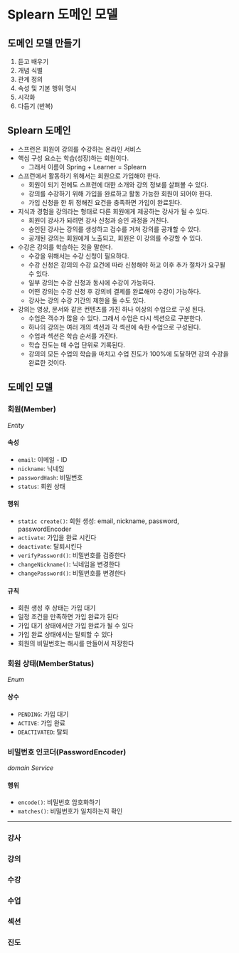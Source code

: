 # Splearn 도메인 모델

## 도메인 모델 만들기
1. 듣고 배우기
2. 개념 식별
3. 관계 정의
4. 속성 및 기본 행위 명시
5. 시각화
6. 다듬기 (반복)

## Splearn 도메인
- 스프런은 회원이 강의를 수강하는 온라인 서비스
- 핵심 구성 요소는 학습(성장)하는 회원이다.
  - 그래서 이름이 Spring + Learner = Splearn
- 스프런에서 활동하기 위해서는 회원으로 가입해야 한다.
  - 회원이 되기 전에도 스프런에 대한 소개와 강의 정보를 살펴볼 수 있다.
  - 강의를 수강하기 위해 가입을 완료하고 활동 가능한 회원이 되어야 한다.
  - 가입 신청을 한 뒤 정해진 요건을 충족하면 가입이 완료된다.
- 지식과 경험을 강의라는 형태로 다른 회원에게 제공하는 강사가 될 수 있다.
  - 회원이 강사가 되려면 강사 신청과 승인 과정을 거친다.
  - 승인된 강사는 강의를 생성하고 검수를 거쳐 강의를 공개할 수 있다.
  - 공개된 강의는 회원에게 노출되고, 회원은 이 강의를 수강할 수 있다.
- 수강은 강의를 학습하는 것을 말한다.
  - 수강을 위해서는 수강 신청이 필요하다.
  - 수강 신청은 강의의 수강 요건에 따라 신청해야 하고 이후 추가 절차가 요구될 수 있다.
  - 일부 강의는 수강 신청과 동시에 수강이 가능하다.
  - 어떤 강의는 수강 신청 후 강의비 결제를 완료해야 수강이 가능하다.
  - 강사는 강의 수강 기간의 제한을 둘 수도 있다.
- 강의는 영상, 문서와 같은 컨텐츠를 가진 하나 이상의 수업으로 구성 된다.
  - 수업은 객수가 많을 수 있다. 그래서 수업은 다시 섹션으로 구분한다.
  - 하나의 강의는 여러 개의 섹션과 각 섹션에 속한 수업으로 구성된다.
  - 수업과 섹션은 학습 순서를 가진다.
  - 학습 진도는 매 수업 단위로 기록된다.
  - 강의의 모든 수업의 학습을 마치고 수업 진도가 100%에 도달하면 강의 수강을 완료한 것이다.

## 도메인 모델

### 회원(Member)
_Entity_
#### 속성
- `email`: 이메일 - ID
- `nickname`: 닉네임
- `passwordHash`: 비밀번호
- `status`: 회원 상태
#### 행위
- `static create()`: 회원 생성: email, nickname, password, passwordEncoder
- `activate`: 가입을 완료 시킨다 
- `deactivate`: 탈퇴시킨다 
- `verifyPassword()`: 비밀번호를 검증한다
- `changeNickname()`: 닉네임을 변경한다
- `changePassword()`: 비밀번호를 변경한다
#### 규칙
- 회원 생성 후 상태는 가입 대기
- 일정 조건을 만족하면 가입 완료가 된다
- 가입 대기 상태에서만 가입 완료가 될 수 있다
- 가입 완료 상태에서는 탈퇴할 수 있다
- 회원의 비밀번호는 해시를 만들어서 저장한다

### 회원 상태(MemberStatus)
_Enum_
#### 상수
- `PENDING`: 가입 대기
- `ACTIVE`: 가입 완료
- `DEACTIVATED`: 탈퇴

### 비밀번호 인코더(PasswordEncoder)
_domain Service_
#### 행위
- `encode()`: 비밀번호 암호화하기
- `matches()`: 비밀번호가 일치하는지 확인
---
### 강사
### 강의
### 수강
### 수업
### 섹션
### 진도